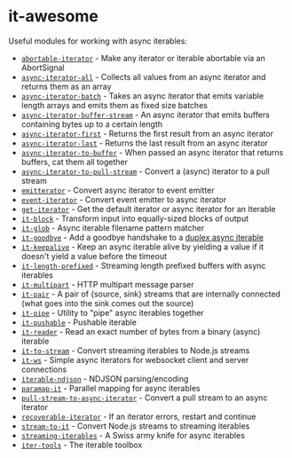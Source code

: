 # it-awesome

Useful modules for working with async iterables:

* [`abortable-iterator`](https://github.com/alanshaw/abortable-iterator) - Make any iterator or iterable abortable via an AbortSignal
* [`async-iterator-all`](https://github.com/achingbrain/async-iterator-all) - Collects all values from an async iterator and returns them as an array
* [`async-iterator-batch`](https://github.com/achingbrain/async-iterator-batch) - Takes an async iterator that emits variable length arrays and emits them as fixed size batches
* [`async-iterator-buffer-stream`](https://github.com/achingbrain/async-iterator-buffer-stream) - An async iterator that emits buffers containing bytes up to a certain length
* [`async-iterator-first`](https://github.com/achingbrain/async-iterator-first) - Returns the first result from an async iterator
* [`async-iterator-last`](https://github.com/achingbrain/async-iterator-last) - Returns the last result from an async iterator
* [`async-iterator-to-buffer`](https://github.com/achingbrain/async-iterator-to-buffer) - When passed an async iterator that returns buffers, cat them all together
* [`async-iterator-to-pull-stream`](https://github.com/alanshaw/async-iterator-to-pull-stream) - Convert a (async) iterator to a pull stream
* [`emitterator`](https://github.com/alanshaw/emitterator) - Convert async iterator to event emitter
* [`event-iterator`](https://github.com/rolftimmermans/event-iterator) - Convert event emitter to async iterator
* [`get-iterator`](https://github.com/alanshaw/get-iterator) - Get the default iterator or async iterator for an Iterable
* [`it-block`](https://github.com/alanshaw/it-block) - Transform input into equally-sized blocks of output
* [`it-glob`](https://github.com/achingbrain/it-glob) - Async iterable filename pattern matcher
* [`it-goodbye`](https://github.com/alanshaw/it-goodbye) - Add a goodbye handshake to a [duplex async iterable](https://gist.github.com/alanshaw/591dc7dd54e4f99338a347ef568d6ee9#duplex-it)
* [`it-keepalive`](https://github.com/alanshaw/it-keepalive) - Keep an async iterable alive by yielding a value if it doesn't yield a value before the timeout
* [`it-length-prefixed`](https://github.com/alanshaw/it-length-prefixed) - Streaming length prefixed buffers with async iterables
* [`it-multipart`](https://github.com/achingbrain/it-multipart) - HTTP multipart message parser
* [`it-pair`](https://github.com/alanshaw/it-pair) - A pair of {source, sink} streams that are internally connected (what goes into the sink comes out the source)
* [`it-pipe`](https://github.com/alanshaw/it-pipe) - Utility to "pipe" async iterables together
* [`it-pushable`](https://github.com/alanshaw/it-pushable) - Pushable iterable
* [`it-reader`](https://github.com/alanshaw/it-reader) - Read an exact number of bytes from a binary (async) iterable
* [`it-to-stream`](https://github.com/alanshaw/it-to-stream) - Convert streaming iterables to Node.js streams
* [`it-ws`](https://github.com/alanshaw/it-ws) - Simple async iterators for websocket client and server connections
* [`iterable-ndjson`](https://github.com/alanshaw/iterable-ndjson) - NDJSON parsing/encoding
* [`paramap-it`](https://github.com/alanshaw/paramap-it) - Parallel mapping for async iterables
* [`pull-stream-to-async-iterator`](https://github.com/alanshaw/pull-stream-to-async-iterator) - Convert a pull stream to an async iterator
* [`recoverable-iterator`](https://github.com/alanshaw/recoverable-iterator) - If an iterator errors, restart and continue
* [`stream-to-it`](https://github.com/alanshaw/stream-to-it) - Convert Node.js streams to streaming iterables
* [`streaming-iterables`](https://github.com/bustle/streaming-iterables) - A Swiss army knife for async iterables
* [`iter-tools`](https://github.com/iter-tools/iter-tools) - The iterable toolbox
